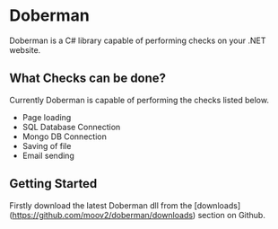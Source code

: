 # Doberman

Doberman is a C# library capable of performing checks on your .NET website.

## What Checks can be done?

Currently Doberman is capable of performing the checks listed below.

* Page loading
* SQL Database Connection
* Mongo DB Connection
* Saving of file
* Email sending

## Getting Started

Firstly download the latest Doberman dll from the [downloads] (https://github.com/moov2/doberman/downloads) section on Github.

